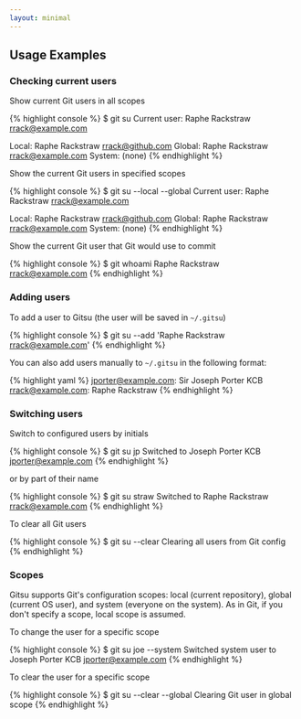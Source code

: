 ```yaml
---
layout: minimal
---
```

## Usage Examples

### Checking current users

Show current Git users in all scopes

{% highlight console %}
$ git su
Current user: Raphe Rackstraw <rrack@example.com>

Local: Raphe Rackstraw <rrack@github.com>
Global: Raphe Rackstraw <rrack@example.com>
System: (none)
{% endhighlight %}

Show the current Git users in specified scopes

{% highlight console %}
$ git su --local --global
Current user: Raphe Rackstraw <rrack@example.com>

Local: Raphe Rackstraw <rrack@github.com>
Global: Raphe Rackstraw <rrack@example.com>
System: (none)
{% endhighlight %}

Show the current Git user that Git would use to commit

{% highlight console %}
$ git whoami
Raphe Rackstraw <rrack@example.com>
{% endhighlight %}

### Adding users

To add a user to Gitsu (the user will be saved in `~/.gitsu`)

{% highlight console %}
$ git su --add 'Raphe Rackstraw <rrack@example.com>'
{% endhighlight %}

You can also add users manually to `~/.gitsu` in the following format:

{% highlight yaml %}
jporter@example.com: Sir Joseph Porter KCB 
rrack@example.com: Raphe Rackstraw
{% endhighlight %}

### Switching users

Switch to configured users by initials

{% highlight console %}
$ git su jp
Switched to Joseph Porter KCB <jporter@example.com>
{% endhighlight %}

or by part of their name

{% highlight console %}
$ git su straw
Switched to Raphe Rackstraw <rrack@example.com>
{% endhighlight %}

To clear all Git users

{% highlight console %}
$ git su --clear
Clearing all users from Git config
{% endhighlight %}

### Scopes

Gitsu supports Git's configuration scopes: local (current repository), 
global (current OS user), and system (everyone on the system). As in Git, if you 
don't specify a scope, local scope is assumed.

To change the user for a specific scope

{% highlight console %}
$ git su joe --system
Switched system user to Joseph Porter KCB <jporter@example.com>
{% endhighlight %}

To clear the user for a specific scope

{% highlight console %}
$ git su --clear --global
Clearing Git user in global scope
{% endhighlight %}
